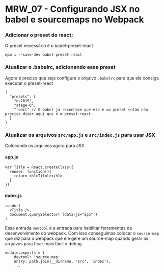 # MRW_07 - Configurando JSX no babel e sourcemaps no Webpack

### Adicionar o preset do react;
O preset necessário é o babel-preset-react

```
npm i --save-dev babel-preset-react
```
### Atualizar o .babelrc, adicionando esse preset

Agora é preciso que seja configura o arquivo `.babelrc` para que ele consiga executar o preset-react
```
{
  "presets": [
    "es2015",
    "stage-0",
    "react" // O babel já reconhece que ele é um preset então não precisa dizer aqui que é o preset-react
  ]
}

```

### Atualizar os arquivos `src/app.js` e `src/index.js` para usar JSX

Colocando os arquivos agora para JSX

#### app.js
```
var Title = React.createClass({
  render: function(){
    return <h1>Titulo</h1>
  }
})
```

#### index.js
```
render(
  <Title />,
  document.querySelector('[data-js="app"')
)
```

Essa entrada `devtool` é a entrada para habilitar ferramentas de desenvolvimento do webpack. 
Com isso conseguimos colocar o `source-map` que diz para o webpack que ele gere um source-map quando gerar os arquivos para ficar mais fácil o debug
```
module.exports = {
    devtool: 'source-map',
    entry: path.join(__dirname, 'src', 'index'),
	...
```
